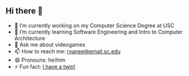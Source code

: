 ## Hi there 👋

- 🔭 I’m currently working on my Computer Science Degree at USC
- 🌱 I’m currently learning Software Engineering and Intro to Computer Architecture
- 💬 Ask me about videogames
- 📫 How to reach me: ryanee@email.sc.edu
- 😄 Pronouns: he/him
- ⚡ Fun fact: [I have a twin!](https://github.com/JalenEvans)
